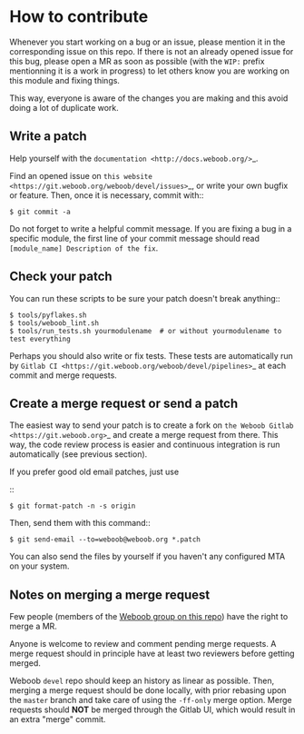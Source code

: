 How to contribute
=================

Whenever you start working on a bug or an issue, please mention it in the
corresponding issue on this repo. If there is not an already opened issue for
this bug, please open a MR as soon as possible (with the `WIP:` prefix
mentionning it is a work in progress) to let others know you are working on
this module and fixing things.

This way, everyone is aware of the changes you are making and this avoid doing
a lot of duplicate work.


Write a patch
-------------

Help yourself with the `documentation <http://docs.weboob.org/>`_.

Find an opened issue on `this website
<https://git.weboob.org/weboob/devel/issues>`_, or write your own bugfix or
feature. Then, once it is necessary, commit with::

    $ git commit -a

Do not forget to write a helpful commit message. If you are fixing a bug in a
specific module, the first line of your commit message should read
`[module_name] Description of the fix`.


Check your patch
----------------

You can run these scripts to be sure your patch doesn't break anything::

    $ tools/pyflakes.sh
    $ tools/weboob_lint.sh
    $ tools/run_tests.sh yourmodulename  # or without yourmodulename to test everything

Perhaps you should also write or fix tests. These tests are automatically run by
`Gitlab CI <https://git.weboob.org/weboob/devel/pipelines>`_ at each commit and merge requests.


Create a merge request or send a patch
--------------------------------------

The easiest way to send your patch is to create a fork on `the Weboob Gitlab
<https://git.weboob.org>`_ and create a merge request from there. This way,
the code review process is easier and continuous integration is run
automatically (see previous section).

If you prefer good old email patches, just use

::

    $ git format-patch -n -s origin

Then, send them with this command::

    $ git send-email --to=weboob@weboob.org *.patch

You can also send the files by yourself if you haven't any configured MTA on your system.


Notes on merging a merge request
--------------------------------

Few people (members of the [Weboob group on this
repo](https://git.weboob.org/groups/weboob/group_members)) have the right to
merge a MR.

Anyone is welcome to review and comment pending merge requests. A merge
request should in principle have at least two reviewers before getting merged.

Weboob `devel` repo should keep an history as linear as possible. Then,
merging a merge request should be done locally, with prior rebasing upon the
`master` branch and take care of using the `-ff-only` merge option. Merge
requests should **NOT** be merged through the Gitlab UI, which would result in
an extra "merge" commit.
